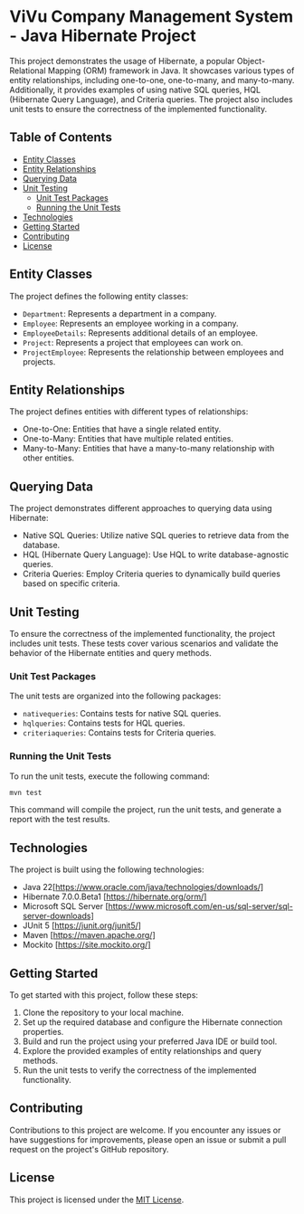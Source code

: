# ViVu Company Management System - Java Hibernate Project

This project demonstrates the usage of Hibernate, a popular Object-Relational Mapping (ORM) framework in Java. It showcases various types of entity relationships, including one-to-one, one-to-many, and many-to-many. Additionally, it provides examples of using native SQL queries, HQL (Hibernate Query Language), and Criteria queries. The project also includes unit tests to ensure the correctness of the implemented functionality.

## Table of Contents

- [Entity Classes](#entity-classes)
- [Entity Relationships](#entity-relationships)
- [Querying Data](#querying-data)
- [Unit Testing](#unit-testing)
  - [Unit Test Packages](#unit-test-packages)
  - [Running the Unit Tests](#running-the-unit-tests)
- [Technologies](#technologies)
- [Getting Started](#getting-started)
- [Contributing](#contributing)
- [License](#license)

## Entity Classes

The project defines the following entity classes:

- `Department`: Represents a department in a company.
- `Employee`: Represents an employee working in a company.
- `EmployeeDetails`: Represents additional details of an employee.
- `Project`: Represents a project that employees can work on.
- `ProjectEmployee`: Represents the relationship between employees and projects.

## Entity Relationships

The project defines entities with different types of relationships:

- One-to-One: Entities that have a single related entity.
- One-to-Many: Entities that have multiple related entities.
- Many-to-Many: Entities that have a many-to-many relationship with other entities.

## Querying Data

The project demonstrates different approaches to querying data using Hibernate:

- Native SQL Queries: Utilize native SQL queries to retrieve data from the database.
- HQL (Hibernate Query Language): Use HQL to write database-agnostic queries.
- Criteria Queries: Employ Criteria queries to dynamically build queries based on specific criteria.

## Unit Testing

To ensure the correctness of the implemented functionality, the project includes unit tests. These tests cover various scenarios and validate the behavior of the Hibernate entities and query methods.

### Unit Test Packages

The unit tests are organized into the following packages:

- `nativequeries`: Contains tests for native SQL queries.
- `hqlqueries`: Contains tests for HQL queries.
- `criteriaqueries`: Contains tests for Criteria queries.

### Running the Unit Tests

To run the unit tests, execute the following command:

```bash
mvn test
```

This command will compile the project, run the unit tests, and generate a report with the test results.

## Technologies

The project is built using the following technologies:

- Java 22[https://www.oracle.com/java/technologies/downloads/]
- Hibernate 7.0.0.Beta1 [https://hibernate.org/orm/]
- Microsoft SQL Server [https://www.microsoft.com/en-us/sql-server/sql-server-downloads]
- JUnit 5 [https://junit.org/junit5/]
- Maven [https://maven.apache.org/]
- Mockito [https://site.mockito.org/]

## Getting Started

To get started with this project, follow these steps:

1. Clone the repository to your local machine.
2. Set up the required database and configure the Hibernate connection properties.
3. Build and run the project using your preferred Java IDE or build tool.
4. Explore the provided examples of entity relationships and query methods.
5. Run the unit tests to verify the correctness of the implemented functionality.

## Contributing

Contributions to this project are welcome. If you encounter any issues or have suggestions for improvements, please open an issue or submit a pull request on the project's GitHub repository.

## License

This project is licensed under the [MIT License](https://opensource.org/licenses/MIT).
